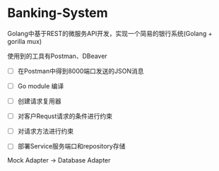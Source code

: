 # Banking-System 
Golang中基于REST的微服务API开发，实现一个简易的银行系统(Golang + gorilla mux)

使用到的工具有Postman、DBeaver

- [ ]  在Postman中得到8000端口发送的JSON消息
- [ ]  Go module 编译
- [ ]  创建请求复用器
- [ ]  对客户Requst请求的条件进行约束
- [ ]  对请求方法进行约束
- [ ]  部署Service服务端口和repository存储
 

Mock Adapter -> Database Adapter